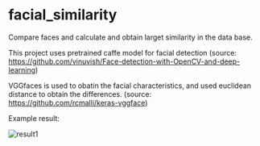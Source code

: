 # facial_similarity
 Compare faces and calculate and obtain larget similarity in the data base.
 
 This project uses pretrained caffe model for facial detection (source: https://github.com/vinuvish/Face-detection-with-OpenCV-and-deep-learning)
 
 VGGfaces is used to obatin the facial characteristics, and used euclidean distance to obtain the differences. (source: https://github.com/rcmalli/keras-vggface)
 
 Example result: <newline>
 
 ![result1](https://user-images.githubusercontent.com/47229849/162337109-522bd7c2-f046-40a1-a2df-4b1c867f4391.png)
